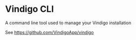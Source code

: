 # Vindigo CLI

A command line tool used to manage your Vindigo installation

See https://github.com/VindigoApp/vindigo